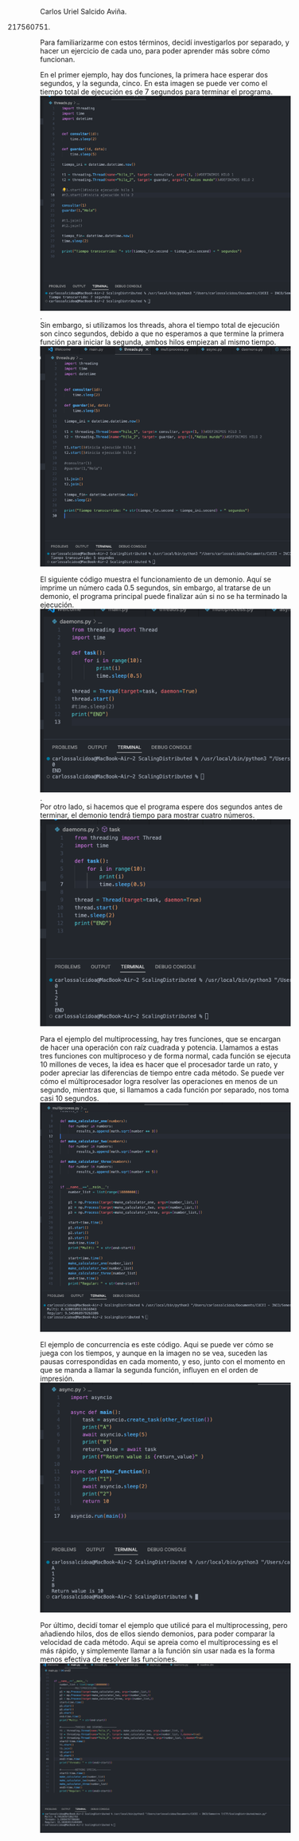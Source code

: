 Carlos Uriel Salcido Aviña.  

217560751.  

Para familiarizarme con estos términos, decidí investigarlos por separado, y hacer un ejercicio de cada uno, para poder aprender más sobre cómo funcionan.  

En el primer ejemplo, hay dos funciones, la primera hace esperar dos segundos, y la segunda, cinco. En esta imagen se puede ver como el tiempo total de ejecución es de 7 segundos para terminar el programa.  
![Alt text](image-1.png)
.  
Sin embargo, si utilizamos los threads, ahora el tiempo total de ejecución son cinco segundos, debido a que no esperamos a que termine la primera función para iniciar la segunda, ambos hilos empiezan al mismo tiempo.  
![Alt text](image-2.png)

El siguiente código muestra el funcionamiento de un demonio. Aquí se imprime un número cada 0.5 segundos, sin embargo, al tratarse de un demonio, el programa principal puede finalizar aún si no se ha terminado la ejecución.  
![Alt text](image-3.png)
.  
Por otro lado, si hacemos que el programa espere dos segundos antes de terminar, el demonio tendrá tiempo para mostrar cuatro números.  
![Alt text](image-4.png)

Para el ejemplo del multiprocessing, hay tres funciones, que se encargan de hacer una operación con raíz cuadrada y potencia. Llamamos a estas tres funciones con multiproceso y de forma normal, cada función se ejecuta 10 millones de veces, la idea es hacer que el procesador tarde un rato, y poder apreciar las diferencias de tiempo entre cada método. Se puede ver cómo el múltiprocesador logra resolver las operaciones en menos de un segundo, mientras que, si llamamos a cada función por separado, nos toma casi 10 segundos.
![Alt text](image-5.png)

El ejemplo de concurrencia es este código. Aqui se puede ver cómo se juega con los tiempos, y aunque en la imagen no se vea, suceden las pausas correspondidas en cada momento, y eso, junto con el momento en que se manda a llamar la segunda función, influyen en el orden de impresión.  
![Alt text](image-6.png)

Por último, decidí tomar el ejemplo que utilicé para el multiprocessing, pero añadiendo hilos, dos de ellos siendo demonios, para poder comparar la velocidad de cada método. Aqui se apreia como el multiprocessing es el más rápido, y simplemente llamar a la función sin usar nada es la forma menos efectiva de resolver las funciones.
![Alt text](image.png)